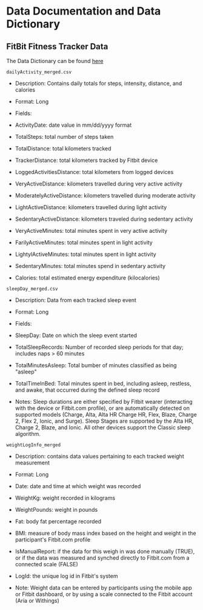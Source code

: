 # Data Documentation and Data Dictionary 

## FitBit Fitness Tracker Data

The Data Dictionary can be found [here](https://www.kaggle.com/datasets/arashnic/fitbit/discussion/281341)

`dailyActivity_merged.csv `
* Description: Contains daily totals for steps, intensity, distance, and calories
* Format: Long 

* Fields:
*   ActivityDate: date value in mm/dd/yyyy format
*   TotalSteps: total number of steps taken 
*   TotalDistance: total kilometers tracked
*   TrackerDistance: total kilometers tracked by Fitbit device
*   LoggedActivitiesDistance: total kilometers from logged devices
*   VeryActiveDistance: kilometers travelled during very active activity
*   ModeratelyActiveDistance: kilometers travelled during moderate activity
*   LightActiveDistance: kilometers travelled during light activity 
*   SedentaryActiveDistance: kilometers traveled during sedentary activity
*   VeryActiveMinutes: total minutes spent in very active activity 
*   FarilyActiveMinutes: total minutes spent in light activity 
*   LightylActiveMinutes: total minutes spent in light activity 
*   SedentaryMinutes: total minutes spend in sedentary activity 
*   Calories: total estimated energy expenditure (kilocalories) 




`sleepDay_merged.csv`
* Description:  Data from each tracked sleep event
* Format: Long 

* Fields: 
*   SleepDay: Date on which the sleep event started
*   TotalSleepRecords: Number of recorded sleep periods for that day; includes naps > 60 minutes 
*   TotalMinutesAsleep: Total bumber of minutes classified as being "asleep"
*   TotalTimeInBed: Total minutes spent in bed, including asleep, restless, and awake, that occurred during the defined sleep record 

* Notes: Sleep durations are either specified by Fitbit wearer (interacting with the device or
Fitbit.com profile), or are automatically detected on supported models (Charge, Alta, Alta HR
Charge HR, Flex, Blaze, Charge 2, Flex 2, Ionic, and Surge). Sleep Stages are supported by
the Alta HR, Charge 2, Blaze, and Ionic. All other devices support the Classic sleep algorithm.




`weightLogInfo_merged`
* Description: contains data values pertaining to each tracked weight measurement
* Format: Long


* Date: date and time at which weight was recorded
* WeightKg: weight recorded in kilograms
* WeightPounds: weight in pounds
* Fat: body fat percentage recorded
* BMI: measure of body mass index based on the height and weight in the participant's Fitbit.com profile
* IsManualReport: if the data for this weigh in was done manually (TRUE), or if the data was measured and synched  directly to Fitbit.com from a connected scale (FALSE)
* LogId: the unique log id in Fitbit's system 


* Note: Weight data can be entered by participants using the mobile app or Fitbit dashboard, or
by using a scale connected to the Fitbit account (Aria or Withings)
